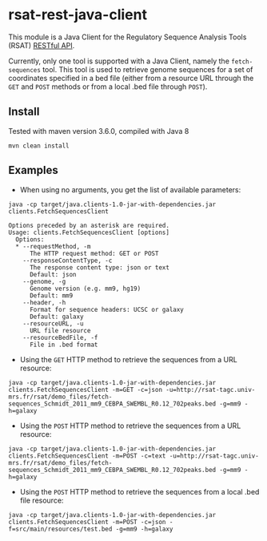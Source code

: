 # rsat-rest-java-client

This module is a Java Client for the Regulatory Sequence Analysis Tools (RSAT) 
[RESTful API](http://rsat-tagc.univ-mrs.fr/rest/). 

Currently, only one tool is supported with a Java Client, namely the 
`fetch-sequences` tool. This tool is used to retrieve genome sequences for a 
set of coordinates specified in a bed file (either from a resource URL through 
the `GET` and `POST` methods or from a local .bed file through `POST`).

## Install

Tested with maven version 3.6.0, compiled with Java 8
```
mvn clean install
```

## Examples

- When using no arguments, you get the list of available parameters:
```
java -cp target/java.clients-1.0-jar-with-dependencies.jar clients.FetchSequencesClient 

Options preceded by an asterisk are required.
Usage: clients.FetchSequencesClient [options]
  Options:
  * --requestMethod, -m
      The HTTP request method: GET or POST
    --responseContentType, -c
      The response content type: json or text
      Default: json
    --genome, -g
      Genome version (e.g. mm9, hg19)
      Default: mm9
    --header, -h
      Format for sequence headers: UCSC or galaxy
      Default: galaxy
    --resourceURL, -u
      URL file resource
    --resourceBedFile, -f
      File in .bed format
```

- Using the `GET` HTTP method to retrieve the sequences from a URL resource:
```
java -cp target/java.clients-1.0-jar-with-dependencies.jar clients.FetchSequencesClient -m=GET -c=json -u=http://rsat-tagc.univ-mrs.fr/rsat/demo_files/fetch-sequences_Schmidt_2011_mm9_CEBPA_SWEMBL_R0.12_702peaks.bed -g=mm9 -h=galaxy
```

- Using the `POST` HTTP method to retrieve the sequences from a URL resource:
```
java -cp target/java.clients-1.0-jar-with-dependencies.jar clients.FetchSequencesClient -m=POST -c=text -u=http://rsat-tagc.univ-mrs.fr/rsat/demo_files/fetch-sequences_Schmidt_2011_mm9_CEBPA_SWEMBL_R0.12_702peaks.bed -g=mm9 -h=galaxy
```

- Using the `POST` HTTP method to retrieve the sequences from a local .bed file 
resource:
```
java -cp target/java.clients-1.0-jar-with-dependencies.jar clients.FetchSequencesClient -m=POST -c=json -f=src/main/resources/test.bed -g=mm9 -h=galaxy
```